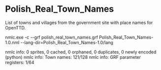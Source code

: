 # Polish_Real_Town_Names
List of towns and villages from the government site with place names for OpenTTD.


nmlc.exe -c --grf polish_real_town_names.grf Polish_Real_Town_Names-1.0.nml --lang-dir=Polish_Real_Town_Names-1.0/lang

nmlc info: 0 sprites, 0 cached, 0 orphaned, 0 duplicates, 0 newly encoded (python)
nmlc info: Town names: 121/128
nmlc info: GRF parameter registers: 1/64
